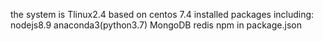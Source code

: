 the system is Tlinux2.4 based on centos 7.4 
installed packages including:
nodejs8.9
anaconda3(python3.7)
MongoDB
redis
npm in package.json
